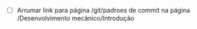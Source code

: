 - [ ] Arrumar link para página /git/padroes de commit na página /Desenvolvimento mecânico/Introdução